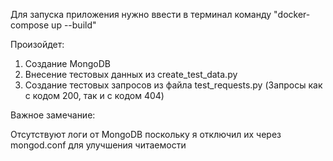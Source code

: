Для запуска приложения нужно ввести в терминал команду "docker-compose up --build"

Произойдет:

1. Создание MongoDB
2. Внесение тестовых данных из create_test_data.py 
3. Создание тестовых запросов из файла test_requests.py (Запросы как с кодом 200, так и с кодом 404)
   
Важное замечание:

Отсутствуют логи от MongoDB поскольку я отключил их через mongod.conf для улучшения читаемости
